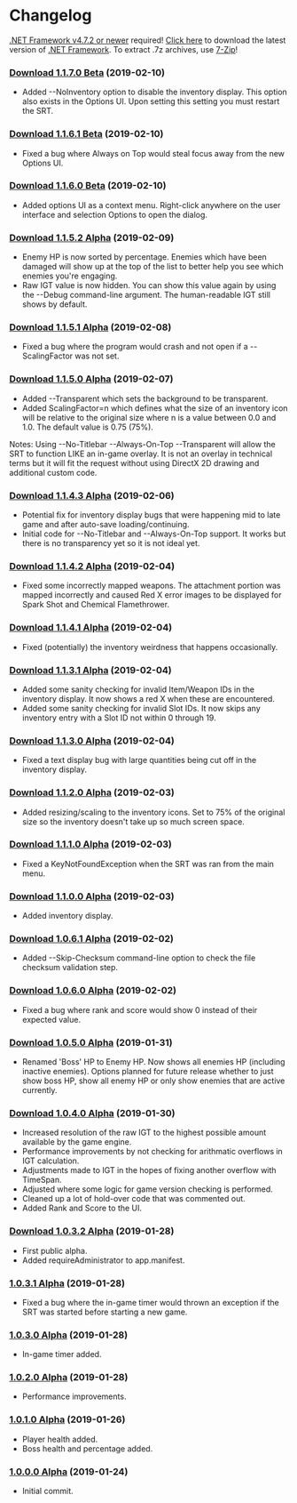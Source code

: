 # Changelog

[.NET Framework v4.7.2 or newer](https://dotnet.microsoft.com/download/dotnet-framework-runtime) required!
[Click here](https://dotnet.microsoft.com/download/dotnet-framework-runtime) to download the latest version of [.NET Framework](https://dotnet.microsoft.com/download/dotnet-framework-runtime).
To extract .7z archives, use [7-Zip](https://www.7-zip.org/)!

### [Download 1.1.7.0 Beta](http://dudley.gg/squirrelies/re2/RE2REmakeSRT-1170-Beta-Signed-Release.7z) (2019-02-10)
* Added --NoInventory option to disable the inventory display. This option also exists in the Options UI. Upon setting this setting you must restart the SRT.

### [Download 1.1.6.1 Beta](http://dudley.gg/squirrelies/re2/RE2REmakeSRT-1161-Beta-Signed-Release.7z) (2019-02-10)
* Fixed a bug where Always on Top would steal focus away from the new Options UI.

### [Download 1.1.6.0 Beta](http://dudley.gg/squirrelies/re2/RE2REmakeSRT-1160-Beta-Signed-Release.7z) (2019-02-10)
* Added options UI as a context menu. Right-click anywhere on the user interface and selection Options to open the dialog.

### [Download 1.1.5.2 Alpha](http://dudley.gg/squirrelies/re2/RE2REmakeSRT-1152-Alpha-Signed-Release.7z) (2019-02-09)
* Enemy HP is now sorted by percentage. Enemies which have been damaged will show up at the top of the list to better help you see which enemies you're engaging.
* Raw IGT value is now hidden. You can show this value again by using the --Debug command-line argument. The human-readable IGT still shows by default.

### [Download 1.1.5.1 Alpha](http://dudley.gg/squirrelies/re2/RE2REmakeSRT-1151-Alpha-Signed-Release.7z) (2019-02-08)
* Fixed a bug where the program would crash and not open if a --ScalingFactor was not set.

### [Download 1.1.5.0 Alpha](http://dudley.gg/squirrelies/re2/RE2REmakeSRT-1150-Alpha-Signed-Release.7z) (2019-02-07)
* Added --Transparent which sets the background to be transparent.
* Added ScalingFactor=n which defines what the size of an inventory icon will be relative to the original size where n is a value between 0.0 and 1.0. The default value is 0.75 (75%).

Notes: Using --No-Titlebar --Always-On-Top --Transparent will allow the SRT to function LIKE an in-game overlay. It is not an overlay in technical terms but it will fit the request without using DirectX 2D drawing and additional custom code.

### [Download 1.1.4.3 Alpha](http://dudley.gg/squirrelies/re2/RE2REmakeSRT-1143-Alpha-Signed-Release.7z) (2019-02-06)
* Potential fix for inventory display bugs that were happening mid to late game and after auto-save loading/continuing.
* Initial code for --No-Titlebar and --Always-On-Top support. It works but there is no transparency yet so it is not ideal yet.

### [Download 1.1.4.2 Alpha](http://dudley.gg/squirrelies/re2/RE2REmakeSRT-1142-Alpha-Signed-Release.7z) (2019-02-04)
* Fixed some incorrectly mapped weapons. The attachment portion was mapped incorrectly and caused Red X error images to be displayed for Spark Shot and Chemical Flamethrower.

### [Download 1.1.4.1 Alpha](http://dudley.gg/squirrelies/re2/RE2REmakeSRT-1141-Alpha-Signed-Release.7z) (2019-02-04)
* Fixed (potentially) the inventory weirdness that happens occasionally.

### [Download 1.1.3.1 Alpha](http://dudley.gg/squirrelies/re2/RE2REmakeSRT-1131-Alpha-Signed-Release.7z) (2019-02-04)
* Added some sanity checking for invalid Item/Weapon IDs in the inventory display. It now shows a red X when these are encountered.
* Added some sanity checking for invalid Slot IDs. It now skips any inventory entry with a Slot ID not within 0 through 19.

### [Download 1.1.3.0 Alpha](http://dudley.gg/squirrelies/re2/RE2REmakeSRT-1130-Alpha-Signed-Release.7z) (2019-02-04)
* Fixed a text display bug with large quantities being cut off in the inventory display.

### [Download 1.1.2.0 Alpha](http://dudley.gg/squirrelies/re2/RE2REmakeSRT-1120-Alpha-Signed-Release.7z) (2019-02-03)
* Added resizing/scaling to the inventory icons. Set to 75% of the original size so the inventory doesn't take up so much screen space.

### [Download 1.1.1.0 Alpha](http://dudley.gg/squirrelies/re2/RE2REmakeSRT-1110-Alpha-Signed-Release.7z) (2019-02-03)
* Fixed a KeyNotFoundException when the SRT was ran from the main menu.

### [Download 1.1.0.0 Alpha](http://dudley.gg/squirrelies/re2/RE2REmakeSRT-1100-Alpha-Signed-Release.7z) (2019-02-03)
* Added inventory display.

### [Download 1.0.6.1 Alpha](http://dudley.gg/squirrelies/re2/RE2REmakeSRT-1061-Alpha-Signed-Release.7z) (2019-02-02)
* Added --Skip-Checksum command-line option to check the file checksum validation step.

### [Download 1.0.6.0 Alpha](http://dudley.gg/squirrelies/re2/RE2REmakeSRT-1060-Alpha-Signed-Release.7z) (2019-02-02)
* Fixed a bug where rank and score would show 0 instead of their expected value.

### [Download 1.0.5.0 Alpha](http://dudley.gg/squirrelies/re2/RE2REmakeSRT-1050-Alpha-Signed-Release.7z) (2019-01-31)
* Renamed 'Boss' HP to Enemy HP. Now shows all enemies HP (including inactive enemies). Options planned for future release whether to just show boss HP, show all enemy HP or only show enemies that are active currently.

### [Download 1.0.4.0 Alpha](http://dudley.gg/squirrelies/re2/RE2REmakeSRT-1040-Alpha-Signed-Release.7z) (2019-01-30)
* Increased resolution of the raw IGT to the highest possible amount available by the game engine.
* Performance improvements by not checking for arithmatic overflows in IGT calculation.
* Adjustments made to IGT in the hopes of fixing another overflow with TimeSpan.
* Adjusted where some logic for game version checking is performed.
* Cleaned up a lot of hold-over code that was commented out.
* Added Rank and Score to the UI.

### [Download 1.0.3.2 Alpha](http://dudley.gg/squirrelies/re2/RE2REmakeSRT-1032-Alpha-Signed-Release.7z) (2019-01-28)
* First public alpha.
* Added requireAdministrator to app.manifest.

### [1.0.3.1 Alpha](about:blank) (2019-01-28)
* Fixed a bug where the in-game timer would thrown an exception if the SRT was started before starting a new game.

### [1.0.3.0 Alpha](about:blank) (2019-01-28)
* In-game timer added.

### [1.0.2.0 Alpha](about:blank) (2019-01-28)
* Performance improvements.

### [1.0.1.0 Alpha](about:blank) (2019-01-26)
* Player health added.
* Boss health and percentage added.

### [1.0.0.0 Alpha](about:blank) (2019-01-24)
* Initial commit.
